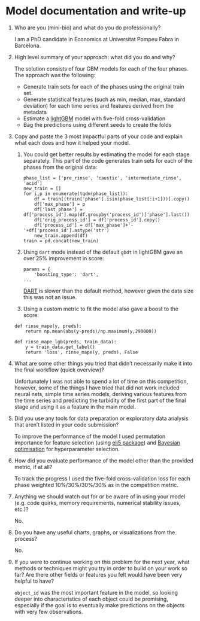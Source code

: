 # Model documentation and write-up

1. Who are you (mini-bio) and what do you do professionally?

   I am a PhD candidate in Economics at Universitat Pompeu Fabra in Barcelona.

2. High level summary of your approach: what did you do and why?

   The solution consists of four GBM models for each of the four phases. The approach was the following:
    - Generate train sets for each of the phases using the original train set.
    - Generate statistical features (such as min, median, max, standard deviation) for each time series and features derived from the metadata
    - Estimate a [lightGBM](https://github.com/Microsoft/LightGBM) model with five-fold cross-validation
    - Bag the predictions using different seeds to create the folds

3. Copy and paste the 3 most impactful parts of your code and explain what each does and how it helped your model.

    1. You could get better results by estimating the model for each stage separately. This part of the code generates train sets for each of the phases from the original data:
        ```
        phase_list = ['pre_rinse', 'caustic', 'intermediate_rinse', 'acid']
        new_train = []
        for i,p in enumerate(tqdm(phase_list)):
            df = train[(train['phase'].isin(phase_list[:i+1]))].copy()
            df['max_phase'] = p
            df['last_phase'] = df['process_id'].map(df.groupby('process_id')['phase'].last())
            df['orig_process_id'] = df['process_id'].copy()
            df['process_id'] = df['max_phase']+'-'+df['process_id'].astype('str')
            new_train.append(df)
        train = pd.concat(new_train)
        ```

    2. Using `dart` mode instead of the default `gbdt` in lightGBM gave an over 25% improvement in score:
        ```
        params = {
            'boosting_type': 'dart',
        ...
        ```
        [DART](https://arxiv.org/abs/1505.01866) is slower than the default method, however given the data size this was not an issue.

    3. Using a custom metric to fit the model also gave a boost to the score:
    ```
    def rinse_mape(y, preds):
        return np.mean(abs(y-preds)/np.maximum(y,290000))

    def rinse_mape_lgb(preds, train_data):
        y = train_data.get_label()
        return 'loss', rinse_mape(y, preds), False
    ```

4. What are some other things you tried that didn’t necessarily make it into the final workflow (quick overview)?

    Unfortunately I was not able to spend a lot of time on this competition, however, some of the things
    I have tried that did not work included neural nets, simple time series models, deriving various features from the time series and
    predicting the turbidity of the first part of the final stage and using it as a feature in the main model.

5. Did you use any tools for data preparation or exploratory data analysis that aren’t listed in your code submission?

    To improve the performance of the model I used permutation importance for feature selection (using [eli5 package](https://github.com/TeamHG-Memex/eli5))
    and [Bayesian optimisation](https://github.com/fmfn/BayesianOptimization) for hyperparameter selection.

6. How did you evaluate performance of the model other than the provided metric, if at all?

    To track the progress I used the five-fold cross-validation loss for each phase weighted 10%/30%/30%/30% as in the competition metric.

7. Anything we should watch out for or be aware of in using your model (e.g. code quirks, memory requirements, numerical stability issues, etc.)?

    No.

8. Do you have any useful charts, graphs, or visualizations from the process?

    No.

9. If you were to continue working on this problem for the next year, what methods or techniques might you try in order to build on your work so far? Are there other fields or features you felt would have been very helpful to have?

    `object_id` was the most important feature in the model, so looking deeper into characteristics of each object could be promising, especially if the goal is to eventually make predictions on the objects with very few observations.